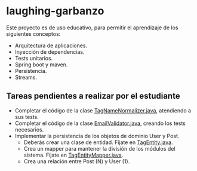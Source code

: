 # laughing-garbanzo

Este proyecto es de uso educativo, para permitir el
aprendizaje de los siguientes conceptos:

- Arquitectura de aplicaciones.
- Inyección de dependencias.
- Tests unitarios.
- Spring boot y maven.
- Persistencia.
- Streams.

## Tareas pendientes a realizar por el estudiante

- Completar el código de la clase [TagNameNormalizer.java](src/main/java/dev/cavefish/minipost/domain/TagNameNormalizer.java),
 atendiendo a sus tests.
- Completar el código de la clase [EmailValidator.java](src/main/java/dev/cavefish/minipost/domain/users/EmailValidator.java),
 creando los tests necesarios.
- Implementar la persistencia de los objetos de dominio User y Post.
  - Deberás crear una clase de entidad. Fíjate en [TagEntity.java](src/main/java/dev/cavefish/minipost/entities/TagEntity.java).
  - Crea un mapper para mantener la división de los módulos del sistema. Fíjate en [TagEntityMapper.java](src/main/java/dev/cavefish/minipost/entities/mappers/TagEntityMapper.java). 
  - Crea una relación entre Post (N) y User (1).

## 